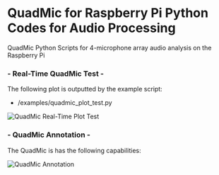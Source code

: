 # QuadMic for Raspberry Pi Python Codes for Audio Processing
QuadMic Python Scripts for 4-microphone array audio analysis on the Raspberry Pi

### - Real-Time QuadMic Test - 

The following plot is outputted by the example script:
 - /examples/quadmic_plot_test.py

![QuadMic Real-Time Plot Test](https://static1.squarespace.com/static/59b037304c0dbfb092fbe894/t/6006452ab66f945334964a5e/1611023668230/quad_tap_test.gif?format=1000w)

### - QuadMic Annotation - 

The QuadMic is has the following capabilities:

![QuadMic Annotation](https://static1.squarespace.com/static/59b037304c0dbfb092fbe894/t/6004f5bda7e7ba5564c9b583/1610937795719/quadmic_ac108_annotation.JPG?format=2500w)
